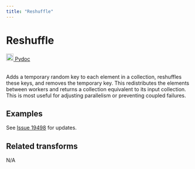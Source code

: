 ```yaml
---
title: "Reshuffle"
---
```

<!--
Licensed under the Apache License, Version 2.0 (the "License");
you may not use this file except in compliance with the License.
You may obtain a copy of the License at

http://www.apache.org/licenses/LICENSE-2.0

Unless required by applicable law or agreed to in writing, software
distributed under the License is distributed on an "AS IS" BASIS,
WITHOUT WARRANTIES OR CONDITIONS OF ANY KIND, either express or implied.
See the License for the specific language governing permissions and
limitations under the License.
-->

# Reshuffle
<table align="left">
    <a target="_blank" class="button"
        href="https://beam.apache.org/releases/pydoc/current/apache_beam.transforms.util.html?highlight=reshuffle#apache_beam.transforms.util.Reshuffle">
      <img src="/images/logos/sdks/python.png" width="20px" height="20px"
           alt="Pydoc" />
     Pydoc
    </a>
</table>
<br><br>


 Adds a temporary random key to each element in a collection, reshuffles
 these keys, and removes the temporary key. This redistributes the
 elements between workers and returns a collection equivalent to its
 input collection.  This is most useful for adjusting parallelism or
 preventing coupled failures.

## Examples
See [Issue 19498](https://github.com/apache/beam/issues/19498) for updates.

## Related transforms
N/A
